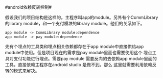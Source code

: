 #android依赖反转控制#

假设我们的项目结构是这样的。主程序叫app的module。另外有个CommLibrary的library module，和一个支付模块的library module。他们的关系如下。

```sequence
app module -> CommLibrary module:dependence
app module -> pay module:dependence
```

先有个埋点的工具类和埋点相关依赖都存在于app module中直接供给app module中使用。但是项目现在的需求是pay module里面也需要使用这个
埋点工具对支付功能进行埋点。需要pay module 需要反向的去依赖app module里面的工具。直接依赖主程序在android studio 是做不到。那么
这里就需要利用依赖反转的模式来解决。

